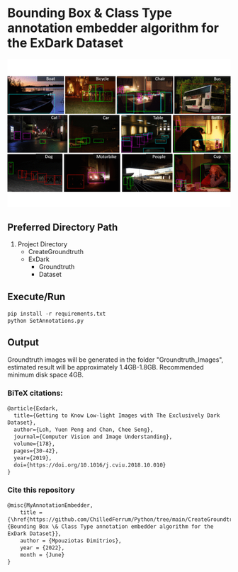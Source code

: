 # Bounding Box & Class Type annotation embedder algorithm for the ExDark Dataset
<img src="Assets/Exdark.gif"/>

## Preferred Directory Path
1. Project Directory
   - CreateGroundtruth
   - ExDark
     - Groundtruth
     - Dataset

## Execute/Run
```
pip install -r requirements.txt
python SetAnnotations.py
```
## Output
Groundtruth images will be generated in the folder "Groundtruth_Images", estimated result will be approximately 1.4GB-1.8GB.
Recommended minimum disk space 4GB.


### BiTeX citations:

```
@article{Exdark,
  title={Getting to Know Low-light Images with The Exclusively Dark Dataset},
  author={Loh, Yuen Peng and Chan, Chee Seng},
  journal={Computer Vision and Image Understanding},
  volume={178},
  pages={30-42},
  year={2019},
  doi={https://doi.org/10.1016/j.cviu.2018.10.010}
}
```
### Cite this repository
```
@misc{MyAnnotationEmbedder,
    title = {\href{https://github.com/ChilledFerrum/Python/tree/main/CreateGroundtruth}{Bounding Box \& Class Type annotation embedder algorithm for the ExDark Dataset}},
    author = {Mpouziotas Dimitrios},
    year = {2022},
    month = {June}
}
```
